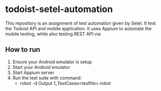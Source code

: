 # todoist-setel-automation
This repository is an assignment of test automation given by Setel. It test the Todoist API and mobile application. It uses Appium to automate the mobile testing, while also testing REST API via 

## How to run
1. Ensure your Android emulator is setup
2. Start your Android emulator
3. Start Appium server
4. Run the test suite with command: 
    * robot -d Output 1_TestCases\<testfile>.robot
